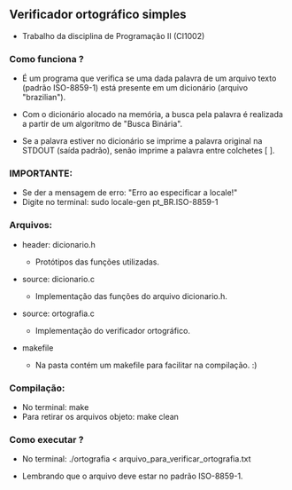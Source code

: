 ## Verificador ortográfico simples
  * Trabalho da disciplina de Programação II (CI1002)
  
### Como funciona ?
  * É um programa que verifica se uma dada palavra de um arquivo texto (padrão ISO-8859-1) está presente em um dicionário (arquivo "brazilian").
  
  * Com o dicionário alocado na memória, a busca pela palavra é realizada a partir de um algoritmo de "Busca Binária". 
  * Se a palavra estiver no dicionário se imprime a palavra original na STDOUT (saída padrão), senão imprime a palavra entre colchetes [ ].
  ### IMPORTANTE:
   * Se der a mensagem de erro: "Erro ao especificar a locale!"
   * Digite no terminal: sudo locale-gen pt_BR.ISO-8859-1
  
### Arquivos:
  * header: dicionario.h
      - Protótipos das funções utilizadas.
  
  * source: dicionario.c
      - Implementação das funções do arquivo dicionario.h.
      
  * source: ortografia.c
      - Implementação do verificador ortográfico.
      
  * makefile
      - Na pasta contém um makefile para facilitar na compilação. :)
      
### Compilação:
  * No terminal: make
  * Para retirar os arquivos objeto: make clean
  
### Como executar ?
  * No terminal: ./ortografia < arquivo_para_verificar_ortografia.txt
  
  * Lembrando que o arquivo deve estar no padrão ISO-8859-1.
